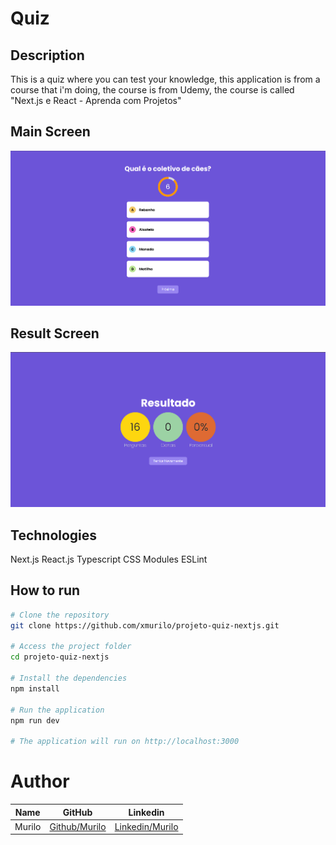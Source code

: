 <!-- Make a readme -->

# Quiz 

## Description
This is a quiz where you can test your knowledge, this application is from a course
that i'm doing, the course is from Udemy, the course is called "Next.js e React - Aprenda com Projetos"


## Main Screen
![Main Image](public/image.png)

## Result Screen
![Result Image](public/image-1.png)

## Technologies
Next.js
React.js
Typescript
CSS Modules
ESLint


## How to run
```bash
# Clone the repository
git clone https://github.com/xmurilo/projeto-quiz-nextjs.git

# Access the project folder
cd projeto-quiz-nextjs

# Install the dependencies
npm install

# Run the application
npm run dev

# The application will run on http://localhost:3000
```


# Author
| Name      | GitHub | Linkedin     |
|-----------|-------|------------|
| Murilo |   <a href="https://github.com/xmurilo">Github/Murilo</a>   | <a href="https://www.linkedin.com/in/murilo-silva-a85b7526b/"> Linkedin/Murilo </a> |